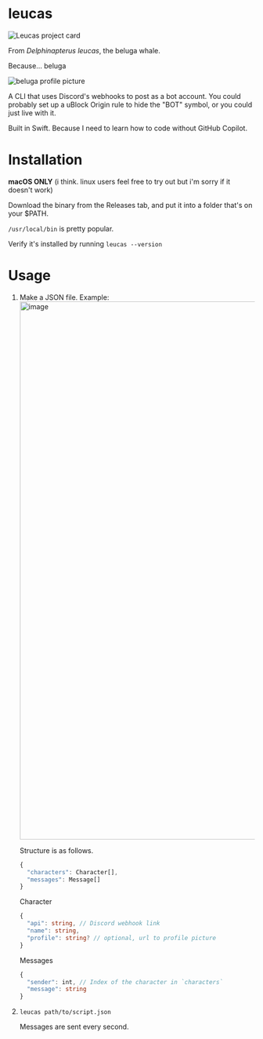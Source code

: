 #  leucas
![Leucas project card](https://project-cards.jtpotatodev.workers.dev/?project=leucas&started=21%20Dec%202023&codename=leucas)

From *Delphinapterus leucas*, the beluga whale.

Because... beluga

![beluga profile picture](https://pfps.gg/assets/pfps/8302-beluga.png)

A CLI that uses Discord's webhooks to post as a bot account. You could probably set up a uBlock Origin rule to hide the "BOT" symbol, or you could just live with it.

Built in Swift. Because I need to learn how to code without GitHub Copilot.

# Installation
**macOS ONLY** (i think. linux users feel free to try out but i'm sorry if it doesn't work)

Download the binary from the Releases tab, and put it into a folder that's on your $PATH.

`/usr/local/bin` is pretty popular.

Verify it's installed by running `leucas --version`

# Usage
1. Make a JSON file. Example:
   <img width="1097" alt="image" src="https://github.com/jtpotato/leucas/assets/58995538/b0e34ca7-d60c-4fc5-bfe8-4d3182d22faf">

   Structure is as follows.
   ```ts
   {
     "characters": Character[],
     "messages": Message[]
   }
   ```
   Character
   ```ts
   {
     "api": string, // Discord webhook link
     "name": string,
     "profile": string? // optional, url to profile picture
   }
   ```
   Messages
   ```ts
   {
     "sender": int, // Index of the character in `characters`
     "message": string
   }
   ```
2. `leucas path/to/script.json`

   Messages are sent every second.
